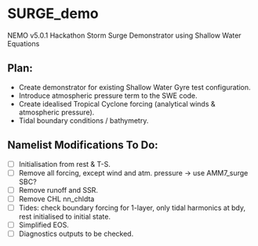 # SURGE_demo
NEMO v5.0.1 Hackathon Storm Surge Demonstrator using Shallow Water Equations

## Plan:

* Create demonstrator for existing Shallow Water Gyre test configuration.
* Introduce atmospheric pressure term to the SWE code.
* Create idealised Tropical Cyclone forcing (analytical winds & atmospheric pressure).
* Tidal boundary conditions / bathymetry.

## Namelist Modifications To Do:

* [ ] Initialisation from rest & T-S.
* [ ] Remove all forcing, except wind and atm. pressure -> use AMM7_surge SBC?
* [ ] Remove runoff and SSR.
* [ ] Remove CHL nn_chldta
* [ ] Tides: check boundary forcing for 1-layer, only tidal harmonics at bdy, rest initialised to initial state.
* [ ] Simplified EOS.
* [ ] Diagnostics outputs to be checked.
